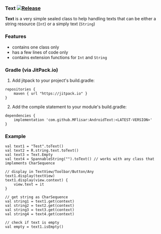 ### Text [![Release](https://jitpack.io/v/MFlisar/AndroidText.svg)](https://jitpack.io/#MFlisar/AndroidText)

**Text** is a very simple sealed class to help handling texts that can be either a string resource (`Int`) or a simply text (`String`)

### Features

* contains one class only
* has a few lines of code only
* contains extension functions for `Int` and `String`

### Gradle (via JitPack.io)

1) Add jitpack to your project's build.gradle:
```
repositories {
	maven { url "https://jitpack.io" }
}
```

2) Add the compile statement to your module's build.gradle:
```
dependencies {
	implementation 'com.github.MFlisar:AndroidText:<LATEST-VERSION>'
}
```

### Example

```
val text1 = "Test".toText()
val text2 = R.string.text.toText()
val text3 = Text.Empty
val text4 = SpannableString("").toText() // works with any class that implements CharSequence

// display in TextView/Toolbar/Button/Any
text1.display(textView)
text1.display(view.context) {
	view.text = it
}

// get string as CharSequence
val string1 = text1.get(context)
val string2 = text2.get(context)
val string3 = text3.get(context)
val string4 = text4.get(context)

// check if text is empty
val empty = text1.isEmpty()